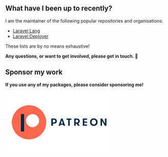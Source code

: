 ## What have I been up to recently?

I am the maintainer of the following popular repositories and organisations:

* [Laravel Lang](https://github.com/Laravel-Lang/lang)
* [Laravel Deployer](https://github.com/lorisleiva/laravel-deployer)

These lists are by no means exhaustive!

**Any questions, or want to get involved, please get in touch. 🐘**

## Sponsor my work

**If you use any of my packages, please consider sponsoring me!**

<a href="https://patreon.com/andrey_helldar"><img alt="patreon" src="/.github/images/patreon.png"></a>
